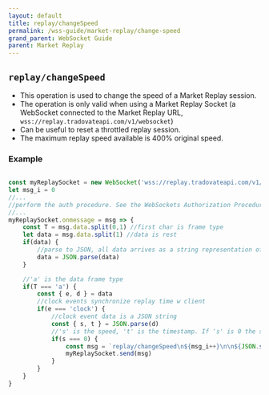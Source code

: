 ```yaml
---
layout: default
title: replay/changeSpeed
permalink: /wss-guide/market-replay/change-speed
grand_parent: WebSocket Guide
parent: Market Replay
---
```


## `replay/changeSpeed`
- This operation is used to change the speed of a Market Replay session.
- The operation is only valid when using a Market Replay Socket (a WebSocket connected to the Market Replay URL, `wss://replay.tradovateapi.com/v1/websocket`)
- Can be useful to reset a throttled replay session.
- The maximum replay speed available is 400% original speed. 

### Example

```js

const myReplaySocket = new WebSocket('wss://replay.tradovateapi.com/v1/websocket')
let msg_i = 0
//...
//perform the auth procedure. See the WebSockets Authorization Procedure for more details
//...
myReplaySocket.onmessage = msg => {
    const T = msg.data.split(0,1) //first char is frame type
    let data = msg.data.split(1) //data is rest
    if(data) {
        //parse to JSON, all data arrives as a string representation of a JSON array
        data = JSON.parse(data)
    }

    //'a' is the data frame type
    if(T === 'a') {
        const { e, d } = data
        //clock events synchronize replay time w client
        if(e === 'clock') {
            //clock event data is a JSON string
            const { s, t } = JSON.parse(d)
            //'s' is the speed, 't' is the timestamp. If 's' is 0 the speed has been throttled.
            if(s === 0) {
                const msg = `replay/changeSpeed\n${msg_i++}\n\n${JSON.stringify({speed:400})}`
                myReplaySocket.send(msg)
            }
        }
    }
}
```